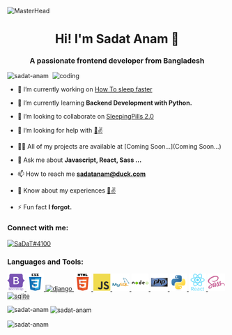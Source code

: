 ![MasterHead](https://res.cloudinary.com/practicaldev/image/fetch/s--_sk5cfBS--/c_imagga_scale,f_auto,fl_progressive,h_420,q_auto,w_1000/https://dev-to-uploads.s3.amazonaws.com/i/xndmxrfhliweofif9jty.png)

<h1 align="center">Hi! I'm Sadat Anam 🙂</h1>
<h3 align="center">A passionate frontend developer from Bangladesh</h3>

<img align="right" width="400" src="https://i.pinimg.com/originals/f1/e7/34/f1e734f9cade86fe737a9aa404ad5677.gif" alt="coding" /></p>

<p align="left"> <img src="https://komarev.com/ghpvc/?username=sadat-anam&label=Profile%20views&color=0e75b6&style=flat" alt="sadat-anam" /> </p>

- 🔭 I’m currently working on [How To sleep faster](N/A)

- 🌱 I’m currently learning **Backend Development with Python.**

- 👯 I’m looking to collaborate on [SleepingPills 2.0](N/A)

- 🤝 I’m looking for help with [🙂✌️](N/A)

- 👨‍💻 All of my projects are available at [Coming Soon...](Coming Soon...)

- 💬 Ask me about **Javascript, React, Sass ...**

- 📫 How to reach me **sadatanam@duck.com**

- 📄 Know about my experiences [🙂✌️](🙂✌️)

- ⚡ Fun fact **I forgot.**

<h3 align="left">Connect with me:</h3>
<p align="left">
<a href="https://discord.gg/SaDaT#4100" target="blank"><img align="center" src="https://raw.githubusercontent.com/rahuldkjain/github-profile-readme-generator/master/src/images/icons/Social/discord.svg" alt="SaDaT#4100" height="30" width="40" /></a>
</p>

<h3 align="left">Languages and Tools:</h3>
<p align="left"> <a href="https://getbootstrap.com" target="_blank" rel="noreferrer"> <img src="https://raw.githubusercontent.com/devicons/devicon/master/icons/bootstrap/bootstrap-plain-wordmark.svg" alt="bootstrap" width="40" height="40"/> </a> <a href="https://www.w3schools.com/css/" target="_blank" rel="noreferrer"> <img src="https://raw.githubusercontent.com/devicons/devicon/master/icons/css3/css3-original-wordmark.svg" alt="css3" width="40" height="40"/> </a> <a href="https://www.djangoproject.com/" target="_blank" rel="noreferrer"> <img src="https://cdn.worldvectorlogo.com/logos/django.svg" alt="django" width="40" height="40"/> </a> <a href="https://www.w3.org/html/" target="_blank" rel="noreferrer"> <img src="https://raw.githubusercontent.com/devicons/devicon/master/icons/html5/html5-original-wordmark.svg" alt="html5" width="40" height="40"/> </a> <a href="https://developer.mozilla.org/en-US/docs/Web/JavaScript" target="_blank" rel="noreferrer"> <img src="https://raw.githubusercontent.com/devicons/devicon/master/icons/javascript/javascript-original.svg" alt="javascript" width="40" height="40"/> </a> <a href="https://www.mysql.com/" target="_blank" rel="noreferrer"> <img src="https://raw.githubusercontent.com/devicons/devicon/master/icons/mysql/mysql-original-wordmark.svg" alt="mysql" width="40" height="40"/> </a> <a href="https://nodejs.org" target="_blank" rel="noreferrer"> <img src="https://raw.githubusercontent.com/devicons/devicon/master/icons/nodejs/nodejs-original-wordmark.svg" alt="nodejs" width="40" height="40"/> </a> <a href="https://www.php.net" target="_blank" rel="noreferrer"> <img src="https://raw.githubusercontent.com/devicons/devicon/master/icons/php/php-original.svg" alt="php" width="40" height="40"/> </a> <a href="https://www.python.org" target="_blank" rel="noreferrer"> <img src="https://raw.githubusercontent.com/devicons/devicon/master/icons/python/python-original.svg" alt="python" width="40" height="40"/> </a> <a href="https://reactjs.org/" target="_blank" rel="noreferrer"> <img src="https://raw.githubusercontent.com/devicons/devicon/master/icons/react/react-original-wordmark.svg" alt="react" width="40" height="40"/> </a> <a href="https://sass-lang.com" target="_blank" rel="noreferrer"> <img src="https://raw.githubusercontent.com/devicons/devicon/master/icons/sass/sass-original.svg" alt="sass" width="40" height="40"/> </a> <a href="https://www.sqlite.org/" target="_blank" rel="noreferrer"> <img src="https://www.vectorlogo.zone/logos/sqlite/sqlite-icon.svg" alt="sqlite" width="40" height="40"/> </a> </p>

<p><img align="left" src="https://github-readme-stats.vercel.app/api/top-langs?username=sadat-anam&show_icons=true&locale=en&layout=compact" alt="sadat-anam" /></p>

<p>&nbsp;<img align="center" src="https://github-readme-stats.vercel.app/api?username=sadat-anam&show_icons=true&locale=en" alt="sadat-anam" /></p>

<p><img align="center" src="https://github-readme-streak-stats.herokuapp.com/?user=sadat-anam&" alt="sadat-anam" /></p>
